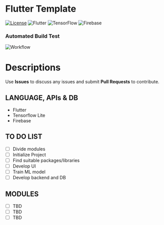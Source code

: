 # Flutter Template
[![License](https://img.shields.io/badge/License-BSD_3--Clause-blue.svg)](https://opensource.org/licenses/BSD-3-Clause) ![Flutter](https://img.shields.io/badge/Flutter-%2302569B.svg?style=plastic&logo=Flutter&logoColor=white) ![TensorFlow](https://img.shields.io/badge/TensorFlow-%23FF6F00.svg?style=plastic&logo=TensorFlow&logoColor=white) ![Firebase](https://img.shields.io/badge/Firebase-039BE5?style=plastic&logo=Firebase&logoColor=white)


### **Automated Build Test**
![Workflow](https://github.com/darksky6666/sb-detector/actions/workflows/flutter-apk-autobuild.yml/badge.svg?branch=main)


# Descriptions
Use **Issues** to discuss any issues and submit **Pull Requests** to contribute.


## **LANGUAGE, APIs & DB**
- Flutter
- Tensorflow Lite
- Firebase

## **TO DO LIST**
- [ ] Divide modules
- [ ] Initialize Project
- [ ] Find suitable packages/libraries
- [ ] Develop UI
- [ ] Train ML model
- [ ] Develop backend and DB

## **MODULES**
- [ ] TBD
- [ ] TBD
- [ ] TBD
